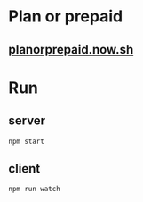 # Plan or prepaid

## [planorprepaid.now.sh](planorprepaid.now.sh)

# Run

## server
```
npm start
```

## client
```
npm run watch
```